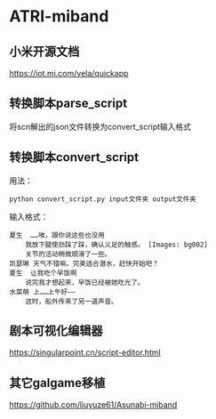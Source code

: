 # ATRI-miband
## 小米开源文档
<https://iot.mi.com/vela/quickapp>

## 转换脚本parse_script
将scn解出的json文件转换为convert_script输入格式

## 转换脚本convert_script
用法：

 	python convert_script.py input文件夹 output文件夹

输入格式：

	夏生	……唉，跟你说这些也没用
		我放下腿使劲踩了踩，确认义足的触感。 [Images: bg002]
		关节的活动稍微顺滑了一些。
	凯瑟琳	天气不错嘛。完美适合潜水，赶快开始吧？
	夏生	让我吃个早饭啊
		说完我才想起来，早饭已经被她吃光了。
	水菜萌	上……上午好——
		这时，船外传来了另一道声音。

## 剧本可视化编辑器
https://singularpoint.cn/script-editor.html

## 其它galgame移植
https://github.com/liuyuze61/Asunabi-miband
